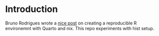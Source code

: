 # Introduction

Bruno Rodrigues wrote a [nice post](https://www.brodrigues.co/blog/2023-09-15-nix_for_r_part5/) on creating a reproducible R environemnt with Quarto and nix. This repo experiments with hist setup.

